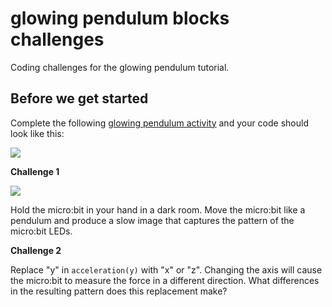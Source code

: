 # glowing pendulum blocks challenges

Coding challenges for the glowing pendulum tutorial. 

## Before we get started

Complete the following [glowing pendulum activity](/lessons/glowing-pendulum/activity) and your code should look like this:

![](/static/mb/blocks/lessons/glowing-pendulum-5.png)

**Challenge 1**

![](/static/mb/lessons/glowing-pendulum-0.jpg)

Hold the micro:bit in your hand in a dark room. Move the micro:bit like a pendulum and produce a slow image that captures the pattern of the micro:bit LEDs.

**Challenge 2**

Replace "y" in `acceleration(y)` with "x" or "z". Changing the axis will cause the micro:bit to measure the force in a different direction. What differences in the resulting pattern does this replacement make?

